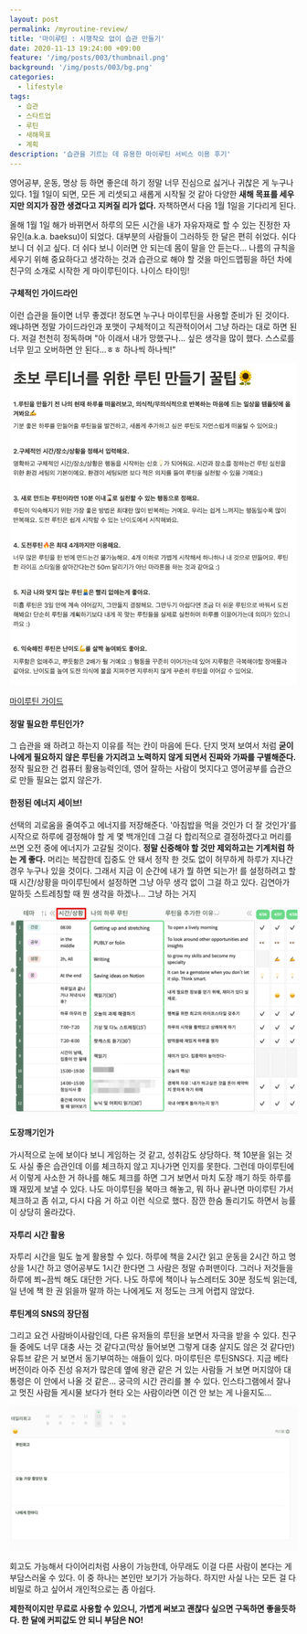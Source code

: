 ```yaml
---
layout: post
permalink: /myroutine-review/
title: '마이루틴 : 시행착오 없이 습관 만들기'
date: 2020-11-13 19:24:00 +09:00
feature: '/img/posts/003/thumbnail.png'
background: '/img/posts/003/bg.png'
categories:
  - lifestyle
tags:
  - 습관
  - 스타트업
  - 루틴
  - 새해목표
  - 계획
description: '습관을 기르는 데 유용한 마이루틴 서비스 이용 후기'
---
```


 영어공부, 운동, 명상 등 하면 좋은데 하기 정말 너무 진심으로 싫거나 귀찮은 게 누구나 있다. 1월 1일이 되면, 모든 게 리셋되고 새롭게 시작될 것 같아 다양한 **새해 목표를 세우지만 의지가 잠깐 생겼다고 지켜질 리가 없다.** 자책하면서 다음 1월 1일을 기다리게 된다.



 올해 1월 1일 해가 바뀌면서 하루의 모든 시간을 내가 자유자재로 할 수 있는 진정한 자유인(a.k.a. baeksu)이 되었다. 대부분의 사람들이 그러하듯 한 달은 편히 쉬었다. 쉬다 보니 더 쉬고 싶다. 더 쉬다 보니 이러면 안 되는데 몸이 말을 안 듣는다... 나름의 규칙을 세우기 위해 중요하다고 생각하는 것과 습관으로 해야 할 것을 마인드맵핑을 하던 차에 친구의 소개로 시작한 게 마이루틴이다. 나이스 타이밍!

#### 구체적인 가이드라인

 이런 습관을 들이면 너무 좋겠다! 정도면 누구나 마이루틴을 사용할 준비가 된 것이다. 왜냐하면 정말 가이드라인과 포맷이 구체적이고 직관적이어서 그냥 하라는 대로 하면 된다. 저걸 천천히 정독하며 "아 이래서 내가 망했구나... 싶은 생각을 많이 했다. 스스로를 너무 믿고 오버하면 안 된다...ㅎㅎ 하나씩 하나씩!"

![myroutine-guide](/img/posts/003/myroutine-guide.png)

[마이루틴 가이드](https://www.notion.so/ad2620364d5c4e6a9fcecf3c907d4862)



#### 정말 필요한 루틴인가?

 그 습관을 왜 하려고 하는지 이유를 적는 칸이 마음에 든다. 단지 멋져 보여서 처럼 **굳이 나에게 필요하지 않은 루틴을 가지려고 노력하지 않게 되면서 진짜와 가짜를 구별해준다.** 정작 필요한 건 컴퓨터 활용능력인데, 영어 잘하는 사람이 멋지다고 영어공부를 습관으로 만들 필요는 없지 않은가.



#### 한정된 에너지 세이브!

 선택의 괴로움을 줄여주고 에너지를 저장해준다. '아침밥을 먹을 것인가 더 잘 것인가'를 시작으로 하루에 결정해야 할 게 몇 백개인데 그걸 다 합리적으로 결정하겠다고 머리를 쓰면 오전 중에 에너지가 고갈될 것이다. **정말 신중해야 할 것만 제외하고는 기계처럼 하는 게 좋다.** 머리는 복잡한데 집중도 안 돼서 정작 한 것도 없이 허무하게 하루가 지나간 경우 누구나 있을 것이다. 그래서 지금 이 순간에 내가 뭘 하면 되는가! 를 설정하려고 할 때 시간/상황을 마이루틴에서 설정하면 그냥 아무 생각 없이 그걸 하고 있다. 김연아가 말하듯 스트레칭할 때 뭔 생각을 하겠나... 그냥 하는 거지

![myroutine-time](/img/posts/003/myroutine-time.png)



#### 도장깨기인가

 가시적으로 눈에 보이다 보니 게임하는 것 같고, 성취감도 상당하다. 책 10분을 읽는 것도 사실 좋은 습관인데 이를 체크하지 않고 지나가면 인지를 못한다. 그런데 마이루틴에서 이렇게 사소한 거 하나를 해도 체크를 하면 그거 보면서 마치 도장 깨기 하듯 하루를 꽤 재밌게 보낼 수 있다. 나도 마이루틴을 북마크 해놓고, 뭐 하나 끝나면 마이루틴 가서 체크하고 좀 쉬고, 다시 다음 거 하고 이런 식으로 했다. 잠깐 한숨 돌리기도 하면서 능률이 상당히 올라갔다.



#### 자투리 시간 활용

 자투리 시간을 밀도 높게 활용할 수 있다. 하루에 책을 2시간 읽고 운동을 2시간 하고 명상을 1시간 하고 영어공부도 1시간 한다면 그 사람은 정말 슈퍼맨이다. 그러나 저것들을 하루에 쬐~끔씩 해도 대단한 거다. 나도 하루에 책이나 뉴스레터도 30분 정도씩 읽는데, 일 년에 책 한 권 읽을까 말까 하는 나에게도 저 정도는 크게 어렵지 않았다.



#### 루틴계의 SNS의 장단점

 그리고 요건 사람바이사람인데, 다른 유저들의 루틴을 보면서 자극을 받을 수 있다. 친구들 중에도 너무 대충 사는 것 같다고(막상 들어보면 그렇게 대충 살지도 않은 것 같다만) 유튜브 같은 거 보면서 동기부여하는 애들이 있다. 마이루틴은 루틴SNS다. 지금 베타 버전이라 아주 진성 유저가 많은데 옆에 왕관 같은 거 있는 사람들 거 보면 머지않아 대통령은 이 안에서 나올 것 같은... 궁극의 시간 관리를 볼 수 있다. 인스타그램에서 잘나고 멋진 사람들 게시물 보다가 현타 오는 사람이라면 이건 안 보는 게 나을지도...

![myroutine-retrospect](/img/posts/003/myroutine-retrospect.png)

 회고도 가능해서 다이어리처럼 사용이 가능한데, 아무래도 이걸 다른 사람이 본다는 게 부담스러울 수 있다. 이 중 하나는 본인만 보기가 가능하다. 하지만 사실 나는 모든 걸 다 비밀로 하고 싶어서 개인적으로는 좀 아쉽다.



 **제한적이지만 무료로 사용할 수 있으니, 가볍게 써보고 괜찮다 싶으면 구독하면 좋을듯하다. 한 달에 커피값도 안 되니 부담은 NO!**